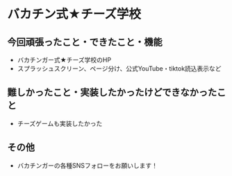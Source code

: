 # バカチン式★チーズ学校

## 今回頑張ったこと・できたこと・機能
- バカチンガー式★チーズ学校のHP
- スプラッシュスクリーン、ページ分け、公式YouTube・tiktok読込表示など

## 難しかったこと・実装したかったけどできなかったこと
- チーズゲームも実装したかった

## その他
- バカチンガーの各種SNSフォローをお願いします！
